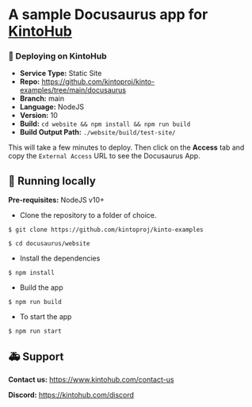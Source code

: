 # A sample Docusaurus app for [KintoHub](https://kintohub.com)

### :rocket: Deploying on KintoHub

- **Service Type:** Static Site
- **Repo:** https://github.com/kintoproj/kinto-examples/tree/main/docusaurus
- **Branch:** main
- **Language:** NodeJS
- **Version:** 10
- **Build:** `cd website && npm install && npm run build`
- **Build Output Path:** `./website/build/test-site/`

This will take a few minutes to deploy. Then click on the **Access** tab and copy the `External Access` URL to see the Docusaurus App.

## :hammer: Running locally

**Pre-requisites:** NodeJS v10+

- Clone the repository to a folder of choice.

```
$ git clone https://github.com/kintoproj/kinto-examples

$ cd docusaurus/website
```

- Install the dependencies

```
$ npm install
```
- Build the app

```
$ npm run build
```

- To start the app

```
$ npm run start
```


## :ambulance: Support

**Contact us:** https://www.kintohub.com/contact-us

**Discord:** https://kintohub.com/discord
